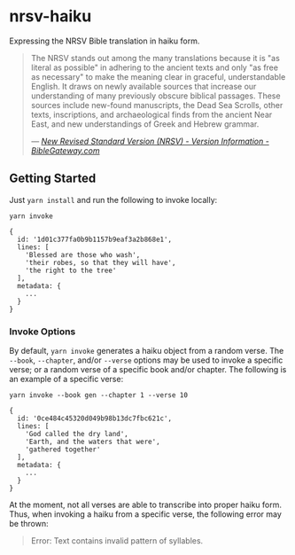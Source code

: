 # nrsv-haiku

Expressing the NRSV Bible translation in haiku form.

>The NRSV stands out among the many translations because it is "as literal as possible" in adhering to the ancient texts and only "as free as necessary" to make the meaning clear in graceful, understandable English. It draws on newly available sources that increase our understanding of many previously obscure biblical passages. These sources include new-found manuscripts, the Dead Sea Scrolls, other texts, inscriptions, and archaeological finds from the ancient Near East, and new understandings of Greek and Hebrew grammar.
>
>_— [New Revised Standard Version (NRSV) - Version Information - BibleGateway.com](https://www.biblegateway.com/versions/New-Revised-Standard-Version-NRSV-Bible/#vinfo)_

## Getting Started

Just `yarn install` and run the following to invoke locally:

```
yarn invoke

{
  id: '1d01c377fa0b9b1157b9eaf3a2b868e1',
  lines: [
    'Blessed are those who wash',
    'their robes, so that they will have',
    'the right to the tree'
  ],
  metadata: {
    ...
  }
}
```

### Invoke Options

By default, `yarn invoke` generates a haiku object from a random verse. The `--book`, `--chapter`, and/or `--verse` options may be used to invoke a specific verse; or a random verse of a specific book and/or chapter. The following is an example of a specific verse:

```
yarn invoke --book gen --chapter 1 --verse 10

{
  id: '0ce484c45320d049b98b13dc7fbc621c',
  lines: [
    'God called the dry land',
    'Earth, and the waters that were',
    'gathered together'
  ],
  metadata: {
    ...
  }
}
```

At the moment, not all verses are able to transcribe into proper haiku form. Thus, when invoking a haiku from a specific verse, the following error may be thrown:

>Error: Text contains invalid pattern of syllables.
